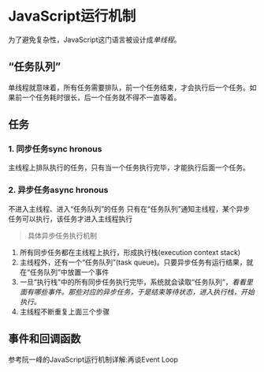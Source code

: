 # JavaScript运行机制
为了避免复杂性，JavaScript这门语言被设计成*单线程*。
## “任务队列”
单线程就意味着，所有任务需要排队，前一个任务结束，才会执行后一个任务。如果前一个任务耗时很长，后一个任务就不得不一直等着。

## 任务
### 1. 同步任务sync hronous
主线程上排队执行的任务，只有当一个任务执行完毕，才能执行后面一个任务。
### 2. 异步任务async hronous
不进入主线程、进入“任务队列”的任务
只有在“任务队列”通知主线程，某个异步任务可以执行，该任务才进入主线程执行
> 具体异步任务执行机制
1. 所有同步任务都在主线程上执行，形成执行栈(execution context stack)
2. 主线程外，还有一个“任务队列”(task queue)。只要异步任务有运行结果，就在“任务队列”中放置一个事件
3. 一旦“执行栈”中的所有同步任务执行完毕，系统就会读取“任务队列”，*看看里面有哪些事件。那些对应的异步任务，于是结束等待状态，进入执行栈，开始执行。*
4. 主线程不断重复上面三个步骤
## 事件和回调函数


参考阮一峰的JavaScript运行机制详解:再谈Event Loop
